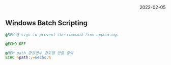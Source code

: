 <p style="text-align: right">2022-02-05</p>

## Windows Batch Scripting

```bat
@REM @ sign to prevent the command from appearing.

@ECHO OFF

@REM path 환경변수 경로별 한줄 출력
ECHO %path:;=&echo.%
```
